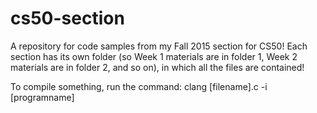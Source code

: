 # cs50-section
A repository for code samples from my Fall 2015 section for CS50! Each section has its own folder (so Week 1 materials are in folder 1, Week 2 materials are in folder 2, and so on), in which all the files are contained!

To compile something, run the command:
   clang [filename].c -i [programname]
